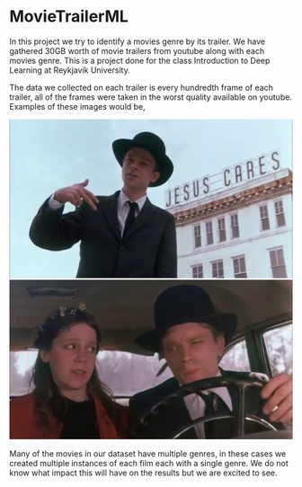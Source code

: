 # MovieTrailerML

In this project we try to identify a movies genre by its trailer. We have gathered 30GB worth of movie trailers from youtube along with each movies genre. This is a project done for the class Introduction to Deep Learning at Reykjavik University.

The data we collected on each trailer is every hundredth frame of each trailer, all of the frames were taken in the worst quality available on youtube. Examples of these images would be, 

![Alt text](./eximg1.jpg?raw=true "Title")
![Alt text](./eximg2.jpg?raw=true "Title")

Many of the movies in our dataset have multiple genres, in these cases we created multiple instances of each film each with a single genre. We do not know what impact this will have on the results but we are excited to see.
